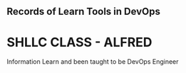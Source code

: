 ## Records of Learn Tools in DevOps

#  SHLLC CLASS - ALFRED

Information Learn and been taught to be DevOps Engineer


